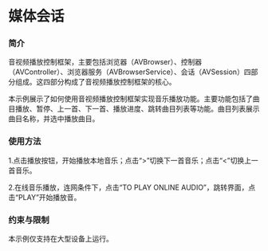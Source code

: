 # 媒体会话<a name="ZH-CN_TOPIC_0000001080439718"></a>

### 简介

音视频播放控制框架，主要包括浏览器（AVBrowser）、控制器（AVController）、浏览器服务（AVBrowserService）、会话（AVSession）四部分组成。这四部分构成了音视频播放控制框架的核心。

本示例展示了如何使用音视频播放控制框架实现音乐播放功能。主要功能包括了曲目播放、暂停、上一首、下一首、播放进度、跳转曲目列表等功能。曲目列表展示曲目名称，并选中播放曲目。

### 使用方法

1.点击播放按钮，开始播放本地音乐；点击“>”切换下一首音乐；点击“<”切换上一首音乐。

2.在线音乐播放，连网条件下，点击“TO PLAY ONLINE AUDIO”，跳转界面，点击“PLAY”开始播放音。

### 约束与限制

本示例仅支持在大型设备上运行。
